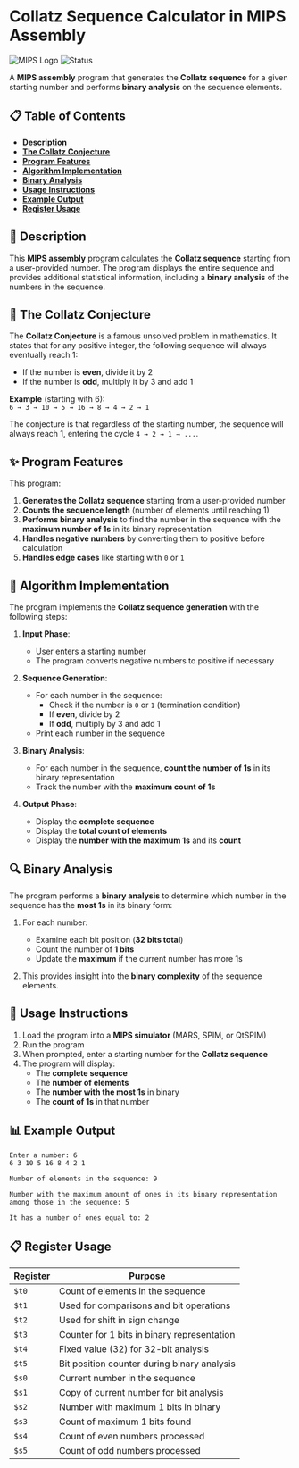 # **Collatz Sequence Calculator in MIPS Assembly**

![MIPS Logo](https://img.shields.io/badge/MIPS-Assembly-blue)
![Status](https://img.shields.io/badge/Status-Completed-brightgreen)

A **MIPS assembly** program that generates the **Collatz sequence** for a given starting number and performs **binary analysis** on the sequence elements.

## 📋 **Table of Contents**
- [**Description**](#description)
- [**The Collatz Conjecture**](#the-collatz-conjecture)
- [**Program Features**](#program-features)
- [**Algorithm Implementation**](#algorithm-implementation)
- [**Binary Analysis**](#binary-analysis)
- [**Usage Instructions**](#usage-instructions)
- [**Example Output**](#example-output)
- [**Register Usage**](#register-usage)

## 📝 **Description**

This **MIPS assembly** program calculates the **Collatz sequence** starting from a user-provided number. The program displays the entire sequence and provides additional statistical information, including a **binary analysis** of the numbers in the sequence.

## 🧮 **The Collatz Conjecture**

The **Collatz Conjecture** is a famous unsolved problem in mathematics. It states that for any positive integer, the following sequence will always eventually reach 1:

- If the number is **even**, divide it by 2  
- If the number is **odd**, multiply it by 3 and add 1

**Example** (starting with 6):  
`6 → 3 → 10 → 5 → 16 → 8 → 4 → 2 → 1`

The conjecture is that regardless of the starting number, the sequence will always reach 1, entering the cycle `4 → 2 → 1 → ...`.

## ✨ **Program Features**

This program:

1. **Generates the Collatz sequence** starting from a user-provided number  
2. **Counts the sequence length** (number of elements until reaching 1)  
3. **Performs binary analysis** to find the number in the sequence with the **maximum number of 1s** in its binary representation  
4. **Handles negative numbers** by converting them to positive before calculation  
5. **Handles edge cases** like starting with `0` or `1`  

## 🔄 **Algorithm Implementation**

The program implements the **Collatz sequence generation** with the following steps:

1. **Input Phase**:  
   - User enters a starting number  
   - The program converts negative numbers to positive if necessary  

2. **Sequence Generation**:  
   - For each number in the sequence:  
     - Check if the number is `0` or `1` (termination condition)  
     - If **even**, divide by 2  
     - If **odd**, multiply by 3 and add 1  
   - Print each number in the sequence  

3. **Binary Analysis**:  
   - For each number in the sequence, **count the number of 1s** in its binary representation  
   - Track the number with the **maximum count of 1s**  

4. **Output Phase**:  
   - Display the **complete sequence**  
   - Display the **total count of elements**  
   - Display the **number with the maximum 1s** and its **count**  

## 🔍 **Binary Analysis**

The program performs a **binary analysis** to determine which number in the sequence has the **most 1s** in its binary form:

1. For each number:
   - Examine each bit position (**32 bits total**)  
   - Count the number of **1 bits**  
   - Update the **maximum** if the current number has more 1s  

2. This provides insight into the **binary complexity** of the sequence elements.

## 🚀 **Usage Instructions**

1. Load the program into a **MIPS simulator** (MARS, SPIM, or QtSPIM)  
2. Run the program  
3. When prompted, enter a starting number for the **Collatz sequence**  
4. The program will display:
   - The **complete sequence**
   - The **number of elements**  
   - The **number with the most 1s** in binary  
   - The **count of 1s** in that number  

## 📊 **Example Output**

```
Enter a number: 6
6 3 10 5 16 8 4 2 1 

Number of elements in the sequence: 9

Number with the maximum amount of ones in its binary representation among those in the sequence: 5

It has a number of ones equal to: 2
```

## 📋 **Register Usage**

| **Register** | **Purpose** |
|-------------|-------------|
| `$t0` | Count of elements in the sequence |
| `$t1` | Used for comparisons and bit operations |
| `$t2` | Used for shift in sign change |
| `$t3` | Counter for 1 bits in binary representation |
| `$t4` | Fixed value (32) for 32-bit analysis |
| `$t5` | Bit position counter during binary analysis |
| `$s0` | Current number in the sequence |
| `$s1` | Copy of current number for bit analysis |
| `$s2` | Number with maximum 1 bits in binary |
| `$s3` | Count of maximum 1 bits found |
| `$s4` | Count of even numbers processed |
| `$s5` | Count of odd numbers processed |
